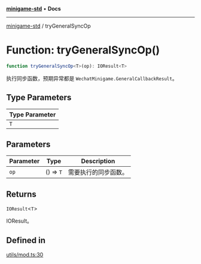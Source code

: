 [**minigame-std**](../README.md) • **Docs**

***

[minigame-std](../README.md) / tryGeneralSyncOp

# Function: tryGeneralSyncOp()

```ts
function tryGeneralSyncOp<T>(op): IOResult<T>
```

执行同步函数，预期异常都是 `WechatMinigame.GeneralCallbackResult`。

## Type Parameters

| Type Parameter |
| ------ |
| `T` |

## Parameters

| Parameter | Type | Description |
| ------ | ------ | ------ |
| `op` | () => `T` | 需要执行的同步函数。 |

## Returns

`IOResult`\<`T`\>

IOResult。

## Defined in

[utils/mod.ts:30](https://github.com/JiangJie/minigame-std/blob/e98ab0af7ad78dc07fcec865ee164ff1e7efe9cf/src/std/utils/mod.ts#L30)
